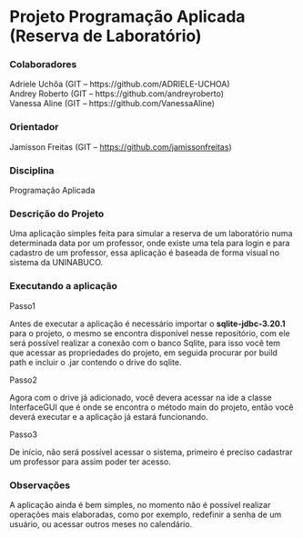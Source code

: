 <h1><b>Projeto Programação Aplicada (Reserva de Laboratório)</b></h1>


<h3><b>Colaboradores</b></h3>
<p>
Adriele Uchôa (GIT – https://github.com/ADRIELE-UCHOA)<br />
Andrey Roberto (GIT – https://github.com/andreyroberto)<br />
Vanessa Aline (GIT – https://github.com/VanessaAline)<br />
</p>

<h3><b>Orientador</b></h3>

Jamisson Freitas (GIT – https://github.com/jamissonfreitas)

<h3><b>Disciplina</b></h3>

Programação Aplicada

<h3><b>Descrição do Projeto</b></h3>

Uma aplicação simples feita para simular a reserva de um laboratório numa determinada data por um professor, onde existe uma tela para login e para cadastro de um professor, essa aplicação é baseada de forma visual no sistema da UNINABUCO.

<h3><b>Executando a aplicação</b></h3>

Passo1

Antes de executar a aplicação é necessário importar o <b>sqlite-jdbc-3.20.1</b> para o projeto, o mesmo se encontra disponível nesse repositório, com ele será possível realizar a conexão com o banco Sqlite, para isso você tem que acessar as propriedades do projeto, em seguida procurar por build path e incluir o .jar contendo o drive do sqlite.

Passo2

Agora com o drive já adicionado, você devera acessar na ide a classe InterfaceGUI que é onde se encontra o método main do projeto, então você deverá executar e a aplicação já estará funcionando.

Passo3

De início, não será possível acessar o sistema, primeiro é preciso cadastrar um professor para assim poder ter acesso.


<h3><b>Observações</b></h3>

A aplicação ainda é bem simples, no momento não é possível realizar operações mais elaboradas, como por exemplo, redefinir a senha de um usuário, ou acessar outros meses no calendário.
